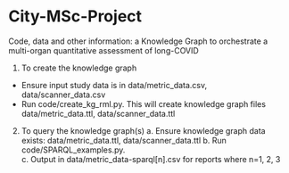 # City-MSc-Project
Code, data and other information: a Knowledge Graph to orchestrate a multi-organ quantitative assessment of long-COVID
 
1.  To create the knowledge graph
- Ensure input study data is in data/metric_data.csv, data/scanner_data.csv
- Run code/create_kg_rml.py.  This will create knowledge graph files data/metric_data.ttl, data/scanner_data.ttl

2.  To query the knowledge graph(s)
a.  Ensure knowledge graph data exists: data/metric_data.ttl, data/scanner_data.ttl
b.  Run code/SPARQL_examples.py.  
c.  Output in data/metric_data-sparql[n].csv for reports where n=1, 2, 3

